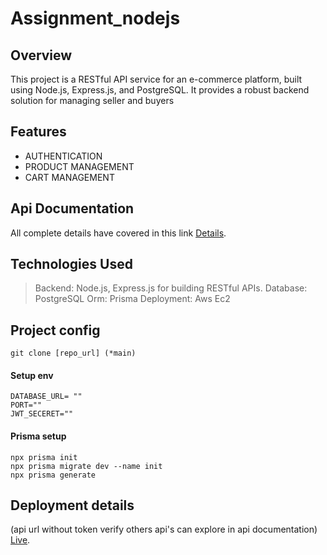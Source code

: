 # Assignment_nodejs
## Overview
This project is a RESTful API service for an e-commerce platform, built using Node.js, Express.js, and PostgreSQL. It provides a robust backend solution for managing seller and buyers
## Features
* AUTHENTICATION
* PRODUCT MANAGEMENT
* CART MANAGEMENT

## Api Documentation
All complete details have covered in this link [Details](https://documenter.getpostman.com/view/25678286/2sAXqp7iGi).

## Technologies Used

>Backend: Node.js, Express.js for building RESTful APIs.
Database: PostgreSQL
Orm: Prisma
Deployment: Aws Ec2

## Project config
`````
git clone [repo_url] (*main)
`````
#### Setup env 
```````
DATABASE_URL= ""
PORT=""
JWT_SECERET=""
```````
#### Prisma setup
```````
npx prisma init
npx prisma migrate dev --name init
npx prisma generate
```````
## Deployment details
(api url without token verify others api's can explore in api documentation)
[Live](http://54.234.196.29:5000/api/user/buyer/get-Products).
 



